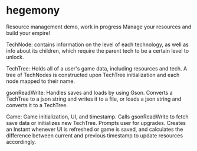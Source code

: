 # hegemony
Resource management demo, work in progress
Manage your resources and build your empire!

TechNode:
contains information on the level of each technology, as well as info about its children, which require the parent tech to be a certain level to unlock.

TechTree:
Holds all of a user's game data, including resources and tech. A tree of TechNodes is constructed upon TechTree initialization and each node mapped to their name.

gsonReadWrite:
Handles saves and loads by using Gson. Converts a TechTree to a json string and writes it to a file, or loads a json string and converts it to a TechTree.

Game:
Game initialization, UI, and timestamp. Calls gsonReadWrite to fetch save data or initializes new TechTree. Prompts user for upgrades. Creates an Instant whenever UI is refreshed or game is saved, and calculates the difference between current and previous timestamp to update resources accordingly.
